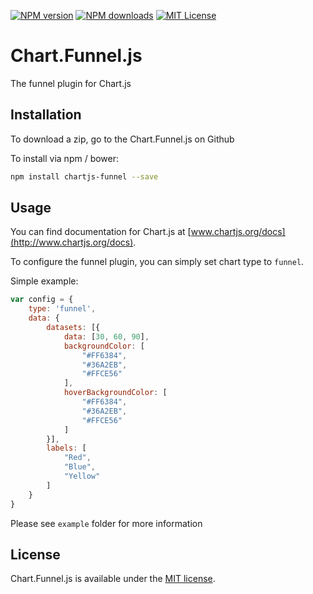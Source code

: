 [![NPM version][npm-version-image]][npm-url] [![NPM downloads][npm-downloads-image]][npm-url] [![MIT License][license-image]][license-url]

# Chart.Funnel.js
The funnel plugin for Chart.js

## Installation

To download a zip, go to the Chart.Funnel.js on Github

To install via npm / bower:

```bash
npm install chartjs-funnel --save
```

## Usage

You can find documentation for Chart.js at [www.chartjs.org/docs](http://www.chartjs.org/docs).

To configure the funnel plugin, you can simply set chart type to `funnel`.

Simple example:
```js
var config = {
    type: 'funnel',
	data: {
		datasets: [{
			data: [30, 60, 90],
			backgroundColor: [
				"#FF6384",
				"#36A2EB",
				"#FFCE56"
			],
			hoverBackgroundColor: [
				"#FF6384",
				"#36A2EB",
				"#FFCE56"
			]
		}],
		labels: [
			"Red",
			"Blue",
			"Yellow"
		]	
	}
}
```

Please see `example` folder for more information

## License

Chart.Funnel.js is available under the [MIT license](http://opensource.org/licenses/MIT).

[license-image]: http://img.shields.io/badge/license-MIT-blue.svg?style=flat
[license-url]: http://opensource.org/licenses/MIT

[npm-url]: https://www.npmjs.com/package/chartjs-funnel
[npm-version-image]: http://img.shields.io/npm/v/backbone-observe.svg?style=flat
[npm-downloads-image]: http://img.shields.io/npm/dm/backbone-observe.svg?style=flat
